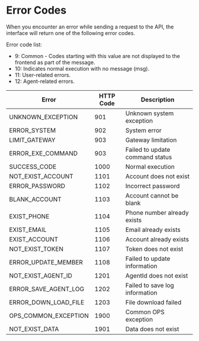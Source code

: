 # Error Codes

When you encounter an error while sending a request to the API, the interface will return one of the following error codes.

Error code list:
- 9: Common - Codes starting with this value are not displayed to the frontend as part of the message.
- 10: Indicates normal execution with no message (msg).
- 11: User-related errors.
- 12: Agent-related errors.

| Error                |     HTTP Code      |    Description| 
| -------------------|----------------------|---
| UNKNOWN_EXCEPTION      |        901        |     Unknown system exception
| ERROR_SYSTEM          |         902           |     System error
| LIMIT_GATEWAY         |         903            |     Gateway limitation
| ERROR_EXE_COMMAND          |    903          |    Failed to update command status
| SUCCESS_CODE          |        1000           |    Normal execution
| NOT_EXIST_ACCOUNT          |    1101           |    Account does not exist
| ERROR_PASSWORD                      |     1102              |  Incorrect password
| BLANK_ACCOUNT                      |      1103             |    Account cannot be blank
| EXIST_PHONE                      |        1104           |    Phone number already exists
| EXIST_EMAIL                      |        1105           |    Email already exists
| EXIST_ACCOUNT                      |      1106             |    Account already exists
| NOT_EXIST_TOKEN                      |    1107              |    Token does not exist
| ERROR_UPDATE_MEMBER                      |   1108                |   Failed to update information
| NOT_EXIST_AGENT_ID                      |    1201               |    AgentId does not exist
| ERROR_SAVE_AGENT_LOG                      |   1202                |    Failed to save log information
| ERROR_DOWN_LOAD_FILE                      |    1203               |    File download failed
| OPS_COMMON_EXCEPTION                      |   1900                |   Common OPS exception
| NOT_EXIST_DATA                      |      1901             |    Data does not exist